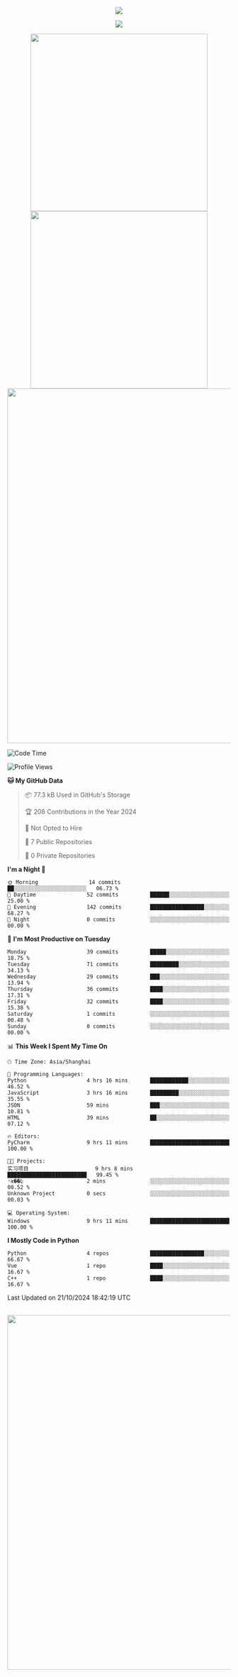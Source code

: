 <!-- header -->
<p align="center">
<img src="https://capsule-render.vercel.app/api?type=waving&color=timeGradient&height=300&&section=header&text=👋%20Hi&fontSize=90&fontAlign=50&fontAlignY=30&desc=I’m%20echoChalo&descAlign=50&descSize=30&descAlignY=60&animation=twinkling" />
</p>
<!--subheader -->
<p align="center">
<img src="https://readme-typing-svg.demolab.com?font=Montserrat&pause=1000&color=28F7E8&background=498FF600&center=true&vCenter=true&random=false&width=435&lines=Welcome+to+my+Github+profile+page!" />
</p>
<!-- data-->

<p align="center">
<img align="center" width="400" src="https://github-readme-stats.vercel.app/api?username=echoChalo&theme=github-compact" />
<img align="center" width="400" src="https://streak-stats.demolab.com?user=echoChalo&theme=tokyonight-duo&hide_border=true" />
<br/>
<img  width="800" align="center" src="https://github-readme-stats.vercel.app/api/wakatime?username=echoChalo&theme=transparent&hide_border=true&layout=compact&langs_count=22" /> 
 
<!--START_SECTION:waka-->
![Code Time](http://img.shields.io/badge/Code%20Time-171%20hrs%2054%20mins-blue)

![Profile Views](http://img.shields.io/badge/Profile%20Views-0-blue)

**🐱 My GitHub Data** 

> 📦 77.3 kB Used in GitHub's Storage 
 > 
> 🏆 208 Contributions in the Year 2024
 > 
> 🚫 Not Opted to Hire
 > 
> 📜 7 Public Repositories 
 > 
> 🔑 0 Private Repositories 
 > 
**I'm a Night 🦉** 

```text
🌞 Morning                14 commits          ██░░░░░░░░░░░░░░░░░░░░░░░   06.73 % 
🌆 Daytime                52 commits          ██████░░░░░░░░░░░░░░░░░░░   25.00 % 
🌃 Evening                142 commits         █████████████████░░░░░░░░   68.27 % 
🌙 Night                  0 commits           ░░░░░░░░░░░░░░░░░░░░░░░░░   00.00 % 
```
📅 **I'm Most Productive on Tuesday** 

```text
Monday                   39 commits          █████░░░░░░░░░░░░░░░░░░░░   18.75 % 
Tuesday                  71 commits          █████████░░░░░░░░░░░░░░░░   34.13 % 
Wednesday                29 commits          ███░░░░░░░░░░░░░░░░░░░░░░   13.94 % 
Thursday                 36 commits          ████░░░░░░░░░░░░░░░░░░░░░   17.31 % 
Friday                   32 commits          ████░░░░░░░░░░░░░░░░░░░░░   15.38 % 
Saturday                 1 commits           ░░░░░░░░░░░░░░░░░░░░░░░░░   00.48 % 
Sunday                   0 commits           ░░░░░░░░░░░░░░░░░░░░░░░░░   00.00 % 
```


📊 **This Week I Spent My Time On** 

```text
🕑︎ Time Zone: Asia/Shanghai

💬 Programming Languages: 
Python                   4 hrs 16 mins       ████████████░░░░░░░░░░░░░   46.52 % 
JavaScript               3 hrs 16 mins       █████████░░░░░░░░░░░░░░░░   35.55 % 
JSON                     59 mins             ███░░░░░░░░░░░░░░░░░░░░░░   10.81 % 
HTML                     39 mins             ██░░░░░░░░░░░░░░░░░░░░░░░   07.12 % 

🔥 Editors: 
PyCharm                  9 hrs 11 mins       █████████████████████████   100.00 % 

🐱‍💻 Projects: 
实习项目                     9 hrs 8 mins        █████████████████████████   99.45 % 
ʵϰ��Ŀ                    2 mins              ░░░░░░░░░░░░░░░░░░░░░░░░░   00.52 % 
Unknown Project          0 secs              ░░░░░░░░░░░░░░░░░░░░░░░░░   00.03 % 

💻 Operating System: 
Windows                  9 hrs 11 mins       █████████████████████████   100.00 % 
```

**I Mostly Code in Python** 

```text
Python                   4 repos             █████████████████░░░░░░░░   66.67 % 
Vue                      1 repo              ████░░░░░░░░░░░░░░░░░░░░░   16.67 % 
C++                      1 repo              ████░░░░░░░░░░░░░░░░░░░░░   16.67 % 
```




 Last Updated on 21/10/2024 18:42:19 UTC
<!--END_SECTION:waka-->

<br/>
<img width="800" src="https://github-readme-stats.vercel.app/api/top-langs/?username=echoChalo&&theme=transparent&hide_border=true&layout=compact&langs_count=8" />
